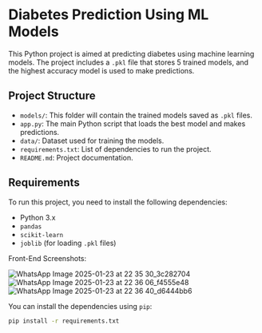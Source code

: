 # Diabetes Prediction Using ML Models

This Python project is aimed at predicting diabetes using machine learning models. The project includes a `.pkl` file that stores 5 trained models, and the highest accuracy model is used to make predictions.

## Project Structure

- `models/`: This folder will contain the trained models saved as `.pkl` files.
- `app.py`: The main Python script that loads the best model and makes predictions.
- `data/`: Dataset used for training the models.
- `requirements.txt`: List of dependencies to run the project.
- `README.md`: Project documentation.

## Requirements

To run this project, you need to install the following dependencies:

- Python 3.x
- `pandas`
- `scikit-learn`
- `joblib` (for loading `.pkl` files)

Front-End Screenshots:

![WhatsApp Image 2025-01-23 at 22 35 30_3c282704](https://github.com/user-attachments/assets/9c300a7d-4e8e-41af-aa08-795e708c7407)
![WhatsApp Image 2025-01-23 at 22 36 06_f4555e48](https://github.com/user-attachments/assets/616f6c78-4cf8-4cfb-b7e0-385e5c5b6dca)
![WhatsApp Image 2025-01-23 at 22 36 40_d6444bb6](https://github.com/user-attachments/assets/f8f6e963-a5db-4cd2-8974-09ef5b0259ab)

You can install the dependencies using `pip`:
```bash
pip install -r requirements.txt

